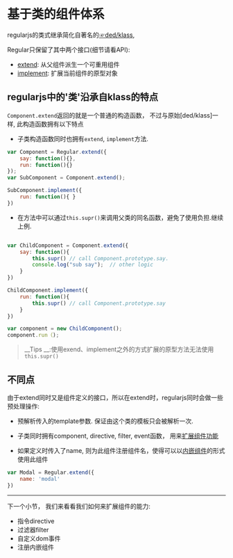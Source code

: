 # 基于类的组件体系

regularjs的类式继承简化自著名的[&#x261E;ded/klass](https://github.com/ded/klass),  

Regular只保留了其中两个接口(细节请看API):


- [extend]({{ref}}?api-zh#extend):  从父组件派生一个可重用组件
- [implement]({{ref}}?api-zh#implement):  扩展当前组件的原型对象


## regularjs中的'类'沿承自klass的特点

`Component.extend`返回的就是一个普通的构造函数， 不过与原始[ded/klass]一样, 此构造函数拥有以下特点

- 子类构造函数同时也拥有`extend`, `implement`方法.

```javascript
var Component = Regular.extend({
    say: function(){},
    run: function(){}
});
var SubComponent = Component.extend();

SubComponent.implement({
    run: function(){ }
})
```

- 在方法中可以通过`this.supr()`来调用父类的同名函数，避免了使用负担.继续上例.

```js

var ChildComponent = Component.extend({
    say: function(){
        this.supr() // call Component.prototype.say.
        console.log("sub say");  // other logic
    }
})

ChildComponent.implement({
    run: function(){
        this.supr() // call Component.prototype.say
    }    
})

var component = new ChildComponent();
component.run（);

```


>  __Tips __:使用exend、implement之外的方式扩展的原型方法无法使用`this.supr()`





## 不同点

由于extend同时又是组件定义的接口，所以在extend时，regularjs同时会做一些预处理操作:


- 预解析传入的template参数. 保证由这个类的模板只会被解析一次.

- 子类同时拥有component, directive, filter, event函数， 用来[扩展组件功能](./extension.md)

- 如果定义时传入了name, 则为此组件注册组件名，使得可以以[内嵌组件](../component/README.md)的形式使用此组件

```js
var Modal = Regular.extend({
    name: 'modal'
})

```




-----

下一个小节， 我们来看看我们如何来扩展组件的能力: 

- 指令directive
- 过滤器filter
- 自定义dom事件
- 注册内嵌组件

